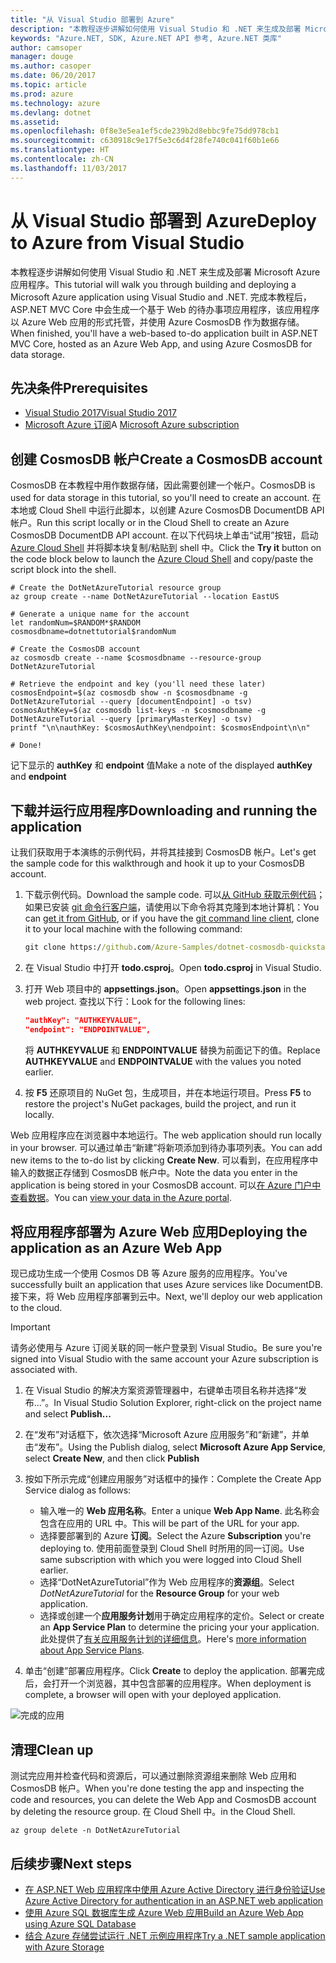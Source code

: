 ```yaml
---
title: "从 Visual Studio 部署到 Azure"
description: "本教程逐步讲解如何使用 Visual Studio 和 .NET 来生成及部署 Microsoft Azure 应用程序。"
keywords: "Azure.NET, SDK, Azure.NET API 参考, Azure.NET 类库"
author: camsoper
manager: douge
ms.author: casoper
ms.date: 06/20/2017
ms.topic: article
ms.prod: azure
ms.technology: azure
ms.devlang: dotnet
ms.assetid: 
ms.openlocfilehash: 0f8e3e5ea1ef5cde239b2d8ebbc9fe75dd978cb1
ms.sourcegitcommit: c630918c9e17f5e3c6d4f28fe740c041f60b1e66
ms.translationtype: HT
ms.contentlocale: zh-CN
ms.lasthandoff: 11/03/2017
---
```

# <a name="deploy-to-azure-from-visual-studio"></a><span data-ttu-id="f3c44-104">从 Visual Studio 部署到 Azure</span><span class="sxs-lookup"><span data-stu-id="f3c44-104">Deploy to Azure from Visual Studio</span></span>

<span data-ttu-id="f3c44-105">本教程逐步讲解如何使用 Visual Studio 和 .NET 来生成及部署 Microsoft Azure 应用程序。</span><span class="sxs-lookup"><span data-stu-id="f3c44-105">This tutorial will walk you through building and deploying a Microsoft Azure application using Visual Studio and .NET.</span></span>  <span data-ttu-id="f3c44-106">完成本教程后，ASP.NET MVC Core 中会生成一个基于 Web 的待办事项应用程序，该应用程序以 Azure Web 应用的形式托管，并使用 Azure CosmosDB 作为数据存储。</span><span class="sxs-lookup"><span data-stu-id="f3c44-106">When finished, you'll have a web-based to-do application built in ASP.NET MVC Core, hosted as an Azure Web App, and using Azure CosmosDB for data storage.</span></span>

## <a name="prerequisites"></a><span data-ttu-id="f3c44-107">先决条件</span><span class="sxs-lookup"><span data-stu-id="f3c44-107">Prerequisites</span></span>

* [<span data-ttu-id="f3c44-108">Visual Studio 2017</span><span class="sxs-lookup"><span data-stu-id="f3c44-108">Visual Studio 2017</span></span>](https://www.visualstudio.com/downloads/)
* <span data-ttu-id="f3c44-109">[Microsoft Azure 订阅](https://azure.microsoft.com/free/)</span><span class="sxs-lookup"><span data-stu-id="f3c44-109">A [Microsoft Azure subscription](https://azure.microsoft.com/free/)</span></span>

## <a name="create-a-cosmosdb-account"></a><span data-ttu-id="f3c44-110">创建 CosmosDB 帐户</span><span class="sxs-lookup"><span data-stu-id="f3c44-110">Create a CosmosDB account</span></span>

<span data-ttu-id="f3c44-111">CosmosDB 在本教程中用作数据存储，因此需要创建一个帐户。</span><span class="sxs-lookup"><span data-stu-id="f3c44-111">CosmosDB is used for data storage in this tutorial, so you'll need to create an account.</span></span>  <span data-ttu-id="f3c44-112">在本地或 Cloud Shell 中运行此脚本，以创建 Azure CosmosDB DocumentDB API 帐户。</span><span class="sxs-lookup"><span data-stu-id="f3c44-112">Run this script locally or in the Cloud Shell to create an Azure CosmosDB DocumentDB API account.</span></span>  <span data-ttu-id="f3c44-113">在以下代码块上单击“试用”按钮，启动 [Azure Cloud Shell](/azure/cloud-shell/) 并将脚本块复制/粘贴到 shell 中。</span><span class="sxs-lookup"><span data-stu-id="f3c44-113">Click the **Try it** button on the code block below to launch the [Azure Cloud Shell](/azure/cloud-shell/) and copy/paste the script block into the shell.</span></span>

```azurecli-interactive
# Create the DotNetAzureTutorial resource group
az group create --name DotNetAzureTutorial --location EastUS

# Generate a unique name for the account
let randomNum=$RANDOM*$RANDOM
cosmosdbname=dotnettutorial$randomNum

# Create the CosmosDB account
az cosmosdb create --name $cosmosdbname --resource-group DotNetAzureTutorial

# Retrieve the endpoint and key (you'll need these later)
cosmosEndpoint=$(az cosmosdb show -n $cosmosdbname -g DotNetAzureTutorial --query [documentEndpoint] -o tsv)
cosmosAuthKey=$(az cosmosdb list-keys -n $cosmosdbname -g DotNetAzureTutorial --query [primaryMasterKey] -o tsv)
printf "\n\nauthKey: $cosmosAuthKey\nendpoint: $cosmosEndpoint\n\n"

# Done!

```

<span data-ttu-id="f3c44-114">记下显示的 **authKey** 和 **endpoint** 值</span><span class="sxs-lookup"><span data-stu-id="f3c44-114">Make a note of the displayed **authKey** and **endpoint**</span></span> 

## <a name="downloading-and-running-the-application"></a><span data-ttu-id="f3c44-115">下载并运行应用程序</span><span class="sxs-lookup"><span data-stu-id="f3c44-115">Downloading and running the application</span></span>

<span data-ttu-id="f3c44-116">让我们获取用于本演练的示例代码，并将其挂接到 CosmosDB 帐户。</span><span class="sxs-lookup"><span data-stu-id="f3c44-116">Let's get the sample code for this walkthrough and hook it up to your CosmosDB account.</span></span>

1. <span data-ttu-id="f3c44-117">下载示例代码。</span><span class="sxs-lookup"><span data-stu-id="f3c44-117">Download the sample code.</span></span>  <span data-ttu-id="f3c44-118">可以[从 GitHub 获取示例代码](https://github.com/Azure-Samples/dotnet-cosmosdb-quickstart/)；如果已安装 [git 命令行客户端](https://git-scm.com/)，请使用以下命令将其克隆到本地计算机：</span><span class="sxs-lookup"><span data-stu-id="f3c44-118">You can [get it from GitHub](https://github.com/Azure-Samples/dotnet-cosmosdb-quickstart/), or if you have the [git command line client](https://git-scm.com/), clone it to your local machine with the following command:</span></span>

    ```cmd
    git clone https://github.com/Azure-Samples/dotnet-cosmosdb-quickstart
    ```

2. <span data-ttu-id="f3c44-119">在 Visual Studio 中打开 **todo.csproj**。</span><span class="sxs-lookup"><span data-stu-id="f3c44-119">Open **todo.csproj** in Visual Studio.</span></span>

3. <span data-ttu-id="f3c44-120">打开 Web 项目中的 **appsettings.json**。</span><span class="sxs-lookup"><span data-stu-id="f3c44-120">Open **appsettings.json** in the web project.</span></span>  <span data-ttu-id="f3c44-121">查找以下行：</span><span class="sxs-lookup"><span data-stu-id="f3c44-121">Look for the following lines:</span></span>

    ```json
    "authKey": "AUTHKEYVALUE",
    "endpoint": "ENDPOINTVALUE",
    ```
    <span data-ttu-id="f3c44-122">将 **AUTHKEYVALUE** 和 **ENDPOINTVALUE** 替换为前面记下的值。</span><span class="sxs-lookup"><span data-stu-id="f3c44-122">Replace **AUTHKEYVALUE** and **ENDPOINTVALUE** with the values you noted earlier.</span></span>

4. <span data-ttu-id="f3c44-123">按 **F5** 还原项目的 NuGet 包，生成项目，并在本地运行项目。</span><span class="sxs-lookup"><span data-stu-id="f3c44-123">Press **F5** to restore the project's NuGet packages, build the project, and run it locally.</span></span>

<span data-ttu-id="f3c44-124">Web 应用程序应在浏览器中本地运行。</span><span class="sxs-lookup"><span data-stu-id="f3c44-124">The web application should run locally in your browser.</span></span>  <span data-ttu-id="f3c44-125">可以通过单击“新建”将新项添加到待办事项列表。</span><span class="sxs-lookup"><span data-stu-id="f3c44-125">You can add new items to the to-do list by clicking **Create New**.</span></span>  <span data-ttu-id="f3c44-126">可以看到，在应用程序中输入的数据正存储到 CosmosDB 帐户中。</span><span class="sxs-lookup"><span data-stu-id="f3c44-126">Note the data you enter in the application is being stored in your CosmosDB account.</span></span>  <span data-ttu-id="f3c44-127">可以[在 Azure 门户中查看数据](/azure/documentdb/documentdb-view-json-document-explorer)。</span><span class="sxs-lookup"><span data-stu-id="f3c44-127">You can [view your data in the Azure portal](/azure/documentdb/documentdb-view-json-document-explorer).</span></span>

## <a name="deploying-the-application-as-an-azure-web-app"></a><span data-ttu-id="f3c44-128">将应用程序部署为 Azure Web 应用</span><span class="sxs-lookup"><span data-stu-id="f3c44-128">Deploying the application as an Azure Web App</span></span>

<span data-ttu-id="f3c44-129">现已成功生成一个使用 Cosmos DB 等 Azure 服务的应用程序。</span><span class="sxs-lookup"><span data-stu-id="f3c44-129">You've successfully built an application that uses Azure services like DocumentDB.</span></span>  <span data-ttu-id="f3c44-130">接下来，将 Web 应用程序部署到云中。</span><span class="sxs-lookup"><span data-stu-id="f3c44-130">Next, we'll deploy our web application to the cloud.</span></span>

> [!IMPORTANT]
> <span data-ttu-id="f3c44-131">请务必使用与 Azure 订阅关联的同一帐户登录到 Visual Studio。</span><span class="sxs-lookup"><span data-stu-id="f3c44-131">Be sure you're signed into Visual Studio with the same account your Azure subscription is associated with.</span></span>

1. <span data-ttu-id="f3c44-132">在 Visual Studio 的解决方案资源管理器中，右键单击项目名称并选择“发布...”。</span><span class="sxs-lookup"><span data-stu-id="f3c44-132">In Visual Studio Solution Explorer, right-click on the project name and select **Publish...**</span></span>

2. <span data-ttu-id="f3c44-133">在“发布”对话框下，依次选择“Microsoft Azure 应用服务”和“新建”，并单击“发布”。</span><span class="sxs-lookup"><span data-stu-id="f3c44-133">Using the Publish dialog, select **Microsoft Azure App Service**, select **Create New**, and then click **Publish**</span></span>

3. <span data-ttu-id="f3c44-134">按如下所示完成“创建应用服务”对话框中的操作：</span><span class="sxs-lookup"><span data-stu-id="f3c44-134">Complete the Create App Service dialog as follows:</span></span>

    * <span data-ttu-id="f3c44-135">输入唯一的 **Web 应用名称**。</span><span class="sxs-lookup"><span data-stu-id="f3c44-135">Enter a unique **Web App Name**.</span></span>  <span data-ttu-id="f3c44-136">此名称会包含在应用的 URL 中。</span><span class="sxs-lookup"><span data-stu-id="f3c44-136">This will be part of the URL for your app.</span></span>
    * <span data-ttu-id="f3c44-137">选择要部署到的 Azure **订阅**。</span><span class="sxs-lookup"><span data-stu-id="f3c44-137">Select the Azure **Subscription** you're deploying to.</span></span>  <span data-ttu-id="f3c44-138">使用前面登录到 Cloud Shell 时所用的同一订阅。</span><span class="sxs-lookup"><span data-stu-id="f3c44-138">Use same subscription with which you were logged into Cloud Shell earlier.</span></span>
    * <span data-ttu-id="f3c44-139">选择“DotNetAzureTutorial”作为 Web 应用程序的**资源组**。</span><span class="sxs-lookup"><span data-stu-id="f3c44-139">Select *DotNetAzureTutorial* for the **Resource Group** for your web application.</span></span>
    * <span data-ttu-id="f3c44-140">选择或创建一个**应用服务计划**用于确定应用程序的定价。</span><span class="sxs-lookup"><span data-stu-id="f3c44-140">Select or create an **App Service Plan** to determine the pricing your your application.</span></span>  <span data-ttu-id="f3c44-141">此处提供了[有关应用服务计划的详细信息](/azure/app-service/azure-web-sites-web-hosting-plans-in-depth-overview)。</span><span class="sxs-lookup"><span data-stu-id="f3c44-141">Here's [more information about App Service Plans](/azure/app-service/azure-web-sites-web-hosting-plans-in-depth-overview).</span></span>

4. <span data-ttu-id="f3c44-142">单击“创建”部署应用程序。</span><span class="sxs-lookup"><span data-stu-id="f3c44-142">Click **Create** to deploy the application.</span></span>  <span data-ttu-id="f3c44-143">部署完成后，会打开一个浏览器，其中包含部署的应用程序。</span><span class="sxs-lookup"><span data-stu-id="f3c44-143">When deployment is complete, a browser will open with your deployed application.</span></span>

![完成的应用](./media/dotnet-quickstart/todo.png)

## <a name="clean-up"></a><span data-ttu-id="f3c44-145">清理</span><span class="sxs-lookup"><span data-stu-id="f3c44-145">Clean up</span></span>

<span data-ttu-id="f3c44-146">测试完应用并检查代码和资源后，可以通过删除资源组来删除 Web 应用和 CosmosDB 帐户。</span><span class="sxs-lookup"><span data-stu-id="f3c44-146">When you're done testing the app and inspecting the code and resources, you can delete the Web App and CosmosDB account by deleting the resource group.</span></span> <span data-ttu-id="f3c44-147">在 Cloud Shell 中。</span><span class="sxs-lookup"><span data-stu-id="f3c44-147">in the Cloud Shell.</span></span>

```azurecli-interactive
az group delete -n DotNetAzureTutorial
```

## <a name="next-steps"></a><span data-ttu-id="f3c44-148">后续步骤</span><span class="sxs-lookup"><span data-stu-id="f3c44-148">Next steps</span></span>

* [<span data-ttu-id="f3c44-149">在 ASP.NET Web 应用程序中使用 Azure Active Directory 进行身份验证</span><span class="sxs-lookup"><span data-stu-id="f3c44-149">Use Azure Active Directory for authentication in an ASP.NET web application</span></span>](/azure/active-directory/develop/active-directory-devquickstarts-webapp-dotnet)
* [<span data-ttu-id="f3c44-150">使用 Azure SQL 数据库生成 Azure Web 应用</span><span class="sxs-lookup"><span data-stu-id="f3c44-150">Build an Azure Web App using Azure SQL Database</span></span>](/azure/app-service-web/web-sites-dotnet-get-started)
* [<span data-ttu-id="f3c44-151">结合 Azure 存储尝试运行 .NET 示例应用程序</span><span class="sxs-lookup"><span data-stu-id="f3c44-151">Try a .NET sample application with Azure Storage</span></span>](/azure/storage/storage-samples-dotnet)


